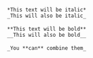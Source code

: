 `` *This text will be italic* ``<br />
`` _This will also be italic_ ``<br />
<br />
`` **This text will be bold** ``<br />
`` __This will also be bold__ ``<br />
<br />
`` _You **can** combine them_ ``
